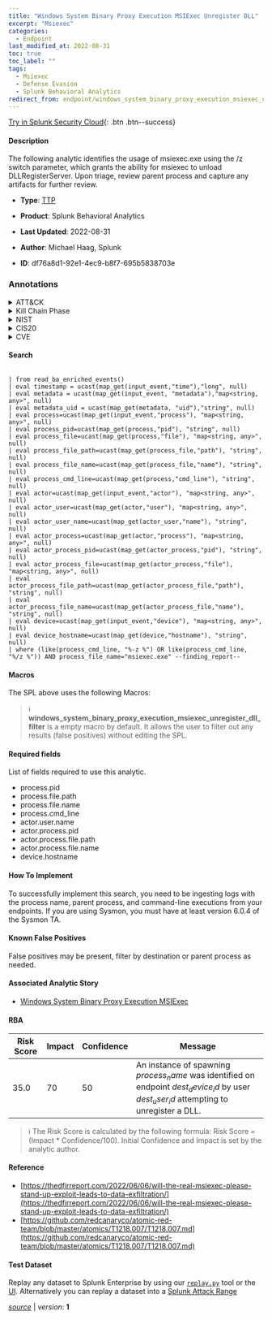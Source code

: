 ```yaml
---
title: "Windows System Binary Proxy Execution MSIExec Unregister DLL"
excerpt: "Msiexec"
categories:
  - Endpoint
last_modified_at: 2022-08-31
toc: true
toc_label: ""
tags:
  - Msiexec
  - Defense Evasion
  - Splunk Behavioral Analytics
redirect_from: endpoint/windows_system_binary_proxy_execution_msiexec_unregister_dll/
---
```




[Try in Splunk Security Cloud](https://www.splunk.com/en_us/cyber-security.html){: .btn .btn--success}

#### Description

The following analytic identifies the usage of msiexec.exe using the /z switch parameter, which grants the ability for msiexec to unload DLLRegisterServer. Upon triage, review parent process and capture any artifacts for further review.

- **Type**: [TTP](https://github.com/splunk/security_content/wiki/Detection-Analytic-Types)
- **Product**: Splunk Behavioral Analytics

- **Last Updated**: 2022-08-31
- **Author**: Michael Haag, Splunk
- **ID**: df76a8d1-92e1-4ec9-b8f7-695b5838703e

### Annotations
<details>
  <summary>ATT&CK</summary>

<div markdown="1">

#### [ATT&CK](https://attack.mitre.org/)

| ID          | Technique   | Tactic         |
| ----------- | ----------- |--------------- |
| [T1218.007](https://attack.mitre.org/techniques/T1218/007/) | Msiexec | Defense Evasion |

</div>
</details>


<details>
  <summary>Kill Chain Phase</summary>

<div markdown="1">

* Exploitation


</div>
</details>


<details>
  <summary>NIST</summary>

<div markdown="1">

* DE.CM



</div>
</details>

<details>
  <summary>CIS20</summary>

<div markdown="1">

* CIS 10



</div>
</details>

<details>
  <summary>CVE</summary>

<div markdown="1">


</div>
</details>


#### Search

```
 
| from read_ba_enriched_events() 
| eval timestamp = ucast(map_get(input_event,"time"),"long", null) 
| eval metadata = ucast(map_get(input_event, "metadata"),"map<string, any>", null) 
| eval metadata_uid = ucast(map_get(metadata, "uid"),"string", null) 
| eval process=ucast(map_get(input_event,"process"), "map<string, any>", null) 
| eval process_pid=ucast(map_get(process,"pid"), "string", null) 
| eval process_file=ucast(map_get(process,"file"), "map<string, any>", null) 
| eval process_file_path=ucast(map_get(process_file,"path"), "string", null) 
| eval process_file_name=ucast(map_get(process_file,"name"), "string", null) 
| eval process_cmd_line=ucast(map_get(process,"cmd_line"), "string", null) 
| eval actor=ucast(map_get(input_event,"actor"), "map<string, any>", null) 
| eval actor_user=ucast(map_get(actor,"user"), "map<string, any>", null) 
| eval actor_user_name=ucast(map_get(actor_user,"name"), "string", null) 
| eval actor_process=ucast(map_get(actor,"process"), "map<string, any>", null) 
| eval actor_process_pid=ucast(map_get(actor_process,"pid"), "string", null) 
| eval actor_process_file=ucast(map_get(actor_process,"file"), "map<string, any>", null) 
| eval actor_process_file_path=ucast(map_get(actor_process_file,"path"), "string", null) 
| eval actor_process_file_name=ucast(map_get(actor_process_file,"name"), "string", null) 
| eval device=ucast(map_get(input_event,"device"), "map<string, any>", null) 
| eval device_hostname=ucast(map_get(device,"hostname"), "string", null) 
| where (like(process_cmd_line, "%-z %") OR like(process_cmd_line, "%/z %")) AND process_file_name="msiexec.exe" --finding_report--
```

#### Macros
The SPL above uses the following Macros:

> :information_source:
> **windows_system_binary_proxy_execution_msiexec_unregister_dll_filter** is a empty macro by default. It allows the user to filter out any results (false positives) without editing the SPL.



#### Required fields
List of fields required to use this analytic.
* process.pid
* process.file.path
* process.file.name
* process.cmd_line
* actor.user.name
* actor.process.pid
* actor.process.file.path
* actor.process.file.name
* device.hostname



#### How To Implement
To successfully implement this search, you need to be ingesting logs with the process name, parent process, and command-line executions from your endpoints. If you are using Sysmon, you must have at least version 6.0.4 of the Sysmon TA.
#### Known False Positives
False positives may be present, filter by destination or parent process as needed.

#### Associated Analytic Story
* [Windows System Binary Proxy Execution MSIExec](/stories/windows_system_binary_proxy_execution_msiexec)




#### RBA

| Risk Score  | Impact      | Confidence   | Message      |
| ----------- | ----------- |--------------|--------------|
| 35.0 | 70 | 50 | An instance of spawning $process_name$ was identified on endpoint $dest_device_id$ by user $dest_user_id$ attempting to unregister a DLL. |


> :information_source:
> The Risk Score is calculated by the following formula: Risk Score = (Impact * Confidence/100). Initial Confidence and Impact is set by the analytic author.


#### Reference

* [https://thedfirreport.com/2022/06/06/will-the-real-msiexec-please-stand-up-exploit-leads-to-data-exfiltration/](https://thedfirreport.com/2022/06/06/will-the-real-msiexec-please-stand-up-exploit-leads-to-data-exfiltration/)
* [https://github.com/redcanaryco/atomic-red-team/blob/master/atomics/T1218.007/T1218.007.md](https://github.com/redcanaryco/atomic-red-team/blob/master/atomics/T1218.007/T1218.007.md)



#### Test Dataset
Replay any dataset to Splunk Enterprise by using our [`replay.py`](https://github.com/splunk/attack_data#using-replaypy) tool or the [UI](https://github.com/splunk/attack_data#using-ui).
Alternatively you can replay a dataset into a [Splunk Attack Range](https://github.com/splunk/attack_range#replay-dumps-into-attack-range-splunk-server)




[*source*](https://github.com/splunk/security_content/tree/develop/detections/endpoint/windows_system_binary_proxy_execution_msiexec_unregister_dll.yml) \| *version*: **1**